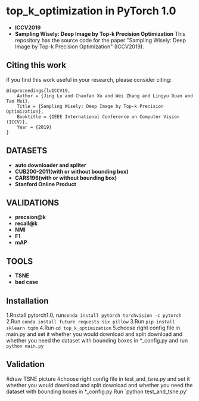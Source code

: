 # top_k_optimization in PyTorch 1.0
- **ICCV2019**
- **Sampling Wisely: Deep Image by Top-k Precision Optimization**
This repository has the source code for the paper "Sampling Wisely: Deep Image by Top-k Precision Optimization" (ICCV2019).

## Citing this work
If you find this work useful in your research, please consider citing:

    @inproceedings{luICCV19,
        Author = {Jing Lu and Chaofan Xu and Wei Zhang and Lingyu Duan and Tao Mei},
        Title = {Sampling Wisely: Deep Image by Top-k Precision Optimization},
        Booktitle = {IEEE International Conference on Computer Vision (ICCV)},
        Year = {2019}
    }

## DATASETS
- **auto downloader and spliter** 
- **CUB200-2011(with or without bounding box)** 
- **CARS196(with or without bounding box)** 
- **Stanford Online Product** 

## VALIDATIONS
- **precsion@k** 
- **recall@k** 
- **NMI** 
- **F1** 
- **mAP** 

## TOOLS
- **TSNE**
- **bad case** 

## Installation
1.Rnstall pytorch1.0, run`conda install pytorch torchvision -c pytorch`
2.Run `conda install future requests six pillow`
3.Run `pip install sklearn tqdm`
4.Run `cd top_k_optimization`
5.choose right config file in main.py and set it whether you would download and split download and whether you need the dataset with bounding boxes in *_config.py and run `python main.py`

## Validation
#draw TSNE picture
#choose right config file in test_and_tsne.py and set it whether you would download and split download and whether you need the dataset with bounding boxes in *_config.py
Run `python test_and_tsne.py'
